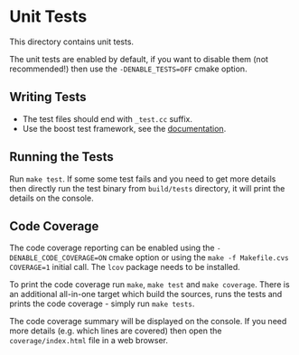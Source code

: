 
# Unit Tests

This directory contains unit tests.

The unit tests are enabled by default, if you want to disable them (not
recommended!) then use the `-DENABLE_TESTS=OFF` cmake option.


## Writing Tests

- The test files should end with `_test.cc` suffix.
- Use the boost test framework, see the [documentation](
https://www.boost.org/doc/libs/release/libs/test/doc/html/index.html).


## Running the Tests

Run `make test`. If some some test fails and you need to get more details
then directly run the test binary from `build/tests` directory, it will print
the details on the console.


## Code Coverage

The code coverage reporting can be enabled using the `-DENABLE_CODE_COVERAGE=ON`
cmake option or using the `make -f Makefile.cvs COVERAGE=1` initial call.
The `lcov` package needs to be installed.

To print the code coverage run `make`, `make test` and `make coverage`.
There is an additional all-in-one target which build the sources, runs the tests
and prints the code coverage - simply run `make tests`.

The code coverage summary will be displayed on the console. If you need more
details (e.g. which lines are covered) then open the `coverage/index.html`
file in a web browser.
